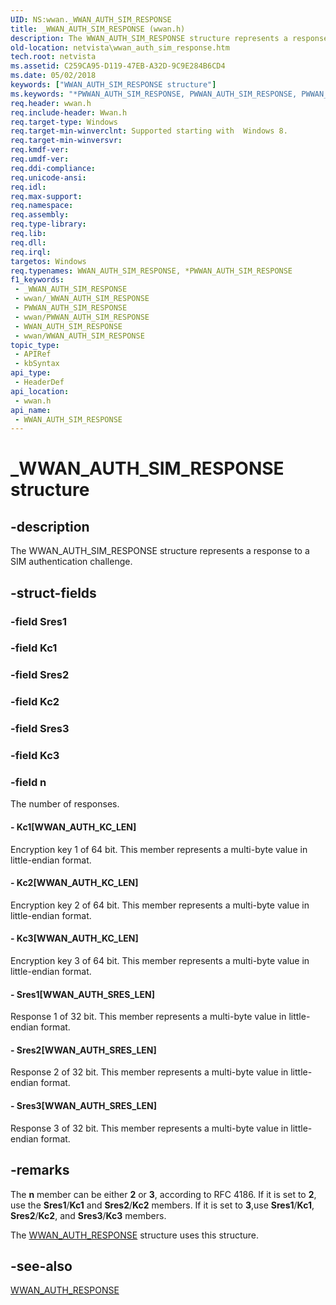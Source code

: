 ```yaml
---
UID: NS:wwan._WWAN_AUTH_SIM_RESPONSE
title: _WWAN_AUTH_SIM_RESPONSE (wwan.h)
description: The WWAN_AUTH_SIM_RESPONSE structure represents a response to a SIM authentication challenge.
old-location: netvista\wwan_auth_sim_response.htm
tech.root: netvista
ms.assetid: C259CA95-D119-47EB-A32D-9C9E284B6CD4
ms.date: 05/02/2018
keywords: ["WWAN_AUTH_SIM_RESPONSE structure"]
ms.keywords: "*PWWAN_AUTH_SIM_RESPONSE, PWWAN_AUTH_SIM_RESPONSE, PWWAN_AUTH_SIM_RESPONSE structure pointer [Network Drivers Starting with Windows Vista], WWAN_AUTH_SIM_RESPONSE, WWAN_AUTH_SIM_RESPONSE structure [Network Drivers Starting with Windows Vista], _WWAN_AUTH_SIM_RESPONSE, netvista.wwan_auth_sim_response, wwan/PWWAN_AUTH_SIM_RESPONSE, wwan/WWAN_AUTH_SIM_RESPONSE"
req.header: wwan.h
req.include-header: Wwan.h
req.target-type: Windows
req.target-min-winverclnt: Supported starting with  Windows 8.
req.target-min-winversvr: 
req.kmdf-ver: 
req.umdf-ver: 
req.ddi-compliance: 
req.unicode-ansi: 
req.idl: 
req.max-support: 
req.namespace: 
req.assembly: 
req.type-library: 
req.lib: 
req.dll: 
req.irql: 
targetos: Windows
req.typenames: WWAN_AUTH_SIM_RESPONSE, *PWWAN_AUTH_SIM_RESPONSE
f1_keywords:
 - _WWAN_AUTH_SIM_RESPONSE
 - wwan/_WWAN_AUTH_SIM_RESPONSE
 - PWWAN_AUTH_SIM_RESPONSE
 - wwan/PWWAN_AUTH_SIM_RESPONSE
 - WWAN_AUTH_SIM_RESPONSE
 - wwan/WWAN_AUTH_SIM_RESPONSE
topic_type:
 - APIRef
 - kbSyntax
api_type:
 - HeaderDef
api_location:
 - wwan.h
api_name:
 - WWAN_AUTH_SIM_RESPONSE
---
```


# _WWAN_AUTH_SIM_RESPONSE structure


## -description

The WWAN_AUTH_SIM_RESPONSE structure represents a response to a SIM authentication challenge.

## -struct-fields

### -field Sres1

### -field Kc1

### -field Sres2

### -field Kc2

### -field Sres3

### -field Kc3

### -field n

The number of responses.


#### - Kc1[WWAN_AUTH_KC_LEN]

Encryption key 1 of 64 bit. This member represents a multi-byte value in little-endian format.


#### - Kc2[WWAN_AUTH_KC_LEN]

Encryption key 2 of 64 bit. This member represents a multi-byte value in little-endian format.


#### - Kc3[WWAN_AUTH_KC_LEN]

Encryption key 3 of 64 bit. This member represents a multi-byte value in little-endian format.


#### - Sres1[WWAN_AUTH_SRES_LEN]

Response 1 of 32 bit. This member represents a multi-byte value in little-endian format.


#### - Sres2[WWAN_AUTH_SRES_LEN]

Response 2 of 32 bit. This member represents a multi-byte value in little-endian format.


#### - Sres3[WWAN_AUTH_SRES_LEN]

Response 3 of 32 bit. This member represents a multi-byte value in little-endian format.

## -remarks

The <b>n</b> member can be either <b>2</b> or <b>3</b>, according to RFC 4186. If it is set to <b>2</b>, use the <b>Sres1</b>/<b>Kc1</b> and <b>Sres2</b>/<b>Kc2</b> members. If it is set to <b>3</b>,use <b>Sres1</b>/<b>Kc1</b>, <b>Sres2</b>/<b>Kc2</b>, and <b>Sres3</b>/<b>Kc3</b> members.

The <a href="https://docs.microsoft.com/windows-hardware/drivers/ddi/wwan/ns-wwan-_wwan_auth_response">WWAN_AUTH_RESPONSE</a> structure uses this structure.

## -see-also

<a href="https://docs.microsoft.com/windows-hardware/drivers/ddi/wwan/ns-wwan-_wwan_auth_response">WWAN_AUTH_RESPONSE</a>


